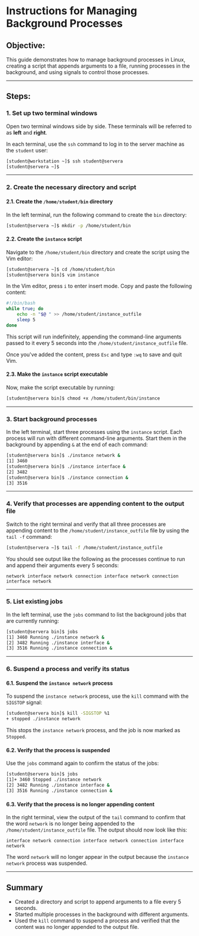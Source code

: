 # Instructions for Managing Background Processes

## Objective:
This guide demonstrates how to manage background processes in Linux, creating a script that appends arguments to a file, running processes in the background, and using signals to control those processes.

---

## Steps:

### 1. Set up two terminal windows
Open two terminal windows side by side. These terminals will be referred to as **left** and **right**.

In each terminal, use the `ssh` command to log in to the server machine as the `student` user:

```bash
[student@workstation ~]$ ssh student@servera
[student@servera ~]$
```

---

### 2. Create the necessary directory and script

#### 2.1. Create the `/home/student/bin` directory
In the left terminal, run the following command to create the `bin` directory:

```bash
[student@servera ~]$ mkdir -p /home/student/bin
```

#### 2.2. Create the `instance` script
Navigate to the `/home/student/bin` directory and create the script using the Vim editor:

```bash
[student@servera ~]$ cd /home/student/bin
[student@servera bin]$ vim instance
```

In the Vim editor, press `i` to enter insert mode. Copy and paste the following content:

```bash
#!/bin/bash
while true; do
    echo -n "$@ " >> /home/student/instance_outfile
    sleep 5
done
```

This script will run indefinitely, appending the command-line arguments passed to it every 5 seconds into the `/home/student/instance_outfile` file.

Once you've added the content, press `Esc` and type `:wq` to save and quit Vim.

#### 2.3. Make the `instance` script executable
Now, make the script executable by running:

```bash
[student@servera bin]$ chmod +x /home/student/bin/instance
```

---

### 3. Start background processes
In the left terminal, start three processes using the `instance` script. Each process will run with different command-line arguments. Start them in the background by appending `&` at the end of each command:

```bash
[student@servera bin]$ ./instance network &
[1] 3460
[student@servera bin]$ ./instance interface &
[2] 3482
[student@servera bin]$ ./instance connection &
[3] 3516
```

---

### 4. Verify that processes are appending content to the output file
Switch to the right terminal and verify that all three processes are appending content to the `/home/student/instance_outfile` file by using the `tail -f` command:

```bash
[student@servera ~]$ tail -f /home/student/instance_outfile
```

You should see output like the following as the processes continue to run and append their arguments every 5 seconds:

```
network interface network connection interface network connection interface network
```

---

### 5. List existing jobs
In the left terminal, use the `jobs` command to list the background jobs that are currently running:

```bash
[student@servera bin]$ jobs
[1] 3460 Running ./instance network &
[2] 3482 Running ./instance interface &
[3] 3516 Running ./instance connection &
```

---

### 6. Suspend a process and verify its status

#### 6.1. Suspend the `instance network` process
To suspend the `instance network` process, use the `kill` command with the `SIGSTOP` signal:

```bash
[student@servera bin]$ kill -SIGSTOP %1
+ stopped ./instance network
```

This stops the `instance network` process, and the job is now marked as `Stopped`.

#### 6.2. Verify that the process is suspended
Use the `jobs` command again to confirm the status of the jobs:

```bash
[student@servera bin]$ jobs
[1]+ 3460 Stopped ./instance network
[2] 3482 Running ./instance interface &
[3] 3516 Running ./instance connection &
```

#### 6.3. Verify that the process is no longer appending content
In the right terminal, view the output of the `tail` command to confirm that the word `network` is no longer being appended to the `/home/student/instance_outfile` file. The output should now look like this:

```
interface network connection interface network connection interface network
```

The word `network` will no longer appear in the output because the `instance network` process was suspended.

---

## Summary
- Created a directory and script to append arguments to a file every 5 seconds.
- Started multiple processes in the background with different arguments.
- Used the `kill` command to suspend a process and verified that the content was no longer appended to the output file.